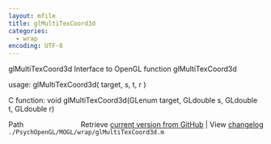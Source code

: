 ```yaml
---
layout: mfile
title: glMultiTexCoord3d
categories:
  - wrap
encoding: UTF-8
---
```


glMultiTexCoord3d  Interface to OpenGL function glMultiTexCoord3d

usage:  glMultiTexCoord3d( target, s, t, r )

C function:  void glMultiTexCoord3d(GLenum target, GLdouble s, GLdouble t, GLdouble r)


<div class="code_header" style="text-align:right;">
  <span style="float:left;">Path&nbsp;&nbsp;</span> <span class="counter">Retrieve <a href=
  "https://raw.github.com/Psychtoolbox-3/Psychtoolbox-3/beta/./PsychOpenGL/MOGL/wrap/glMultiTexCoord3d.m">current version from GitHub</a> | View <a href=
  "https://github.com/Psychtoolbox-3/Psychtoolbox-3/commits/beta/./PsychOpenGL/MOGL/wrap/glMultiTexCoord3d.m">changelog</a></span>
</div>
<div class="code">
  <code>./PsychOpenGL/MOGL/wrap/glMultiTexCoord3d.m</code>
</div>
